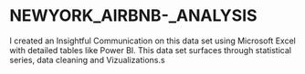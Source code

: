 # NEWYORK_AIRBNB-_ANALYSIS
I created an Insightful Communication on this data set using Microsoft Excel with detailed tables like Power BI. This data set surfaces through statistical series, data cleaning and Vizualizations.s
